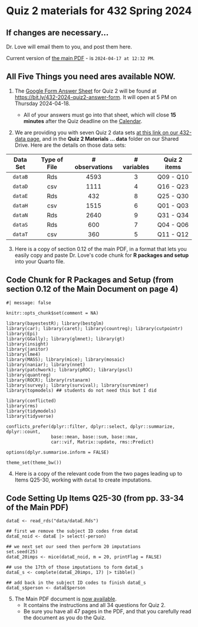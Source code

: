 # Quiz 2 materials for 432 Spring 2024

## If changes are necessary...

Dr. Love will email them to you, and post them here.

Current version of [the main PDF](https://github.com/THOMASELOVE/432-quizzes-2024/blob/main/quiz2/432_quiz2_2024_for_students.pdf) - is `2024-04-17 at 12:32 PM`.

## All Five Things you need ares available NOW.

1. The [Google Form Answer Sheet](https://bit.ly/432-2024-quiz2-answer-form) for Quiz 2 will be found at <https://bit.ly/432-2024-quiz2-answer-form>. It will open at 5 PM on Thursday 2024-04-18.
    - All of your answers must go into that sheet, which will close **15 minutes** after the Quiz deadline on the [Calendar](https://thomaselove.github.io/432-2024/calendar.html).

2. We are providing you with seven Quiz 2 data sets [at this link on our 432-data page](https://github.com/THOMASELOVE/432-data/tree/master/data/quiz2), and in the **Quiz 2 Materials ... data** folder on our Shared Drive. Here are the details on those data sets:

Data Set | Type of File | # observations | # variables | Quiz 2 items
:-------: | :-------: | :----: | :----: | :---------:
`dataB` | Rds | 4593 | 3 | Q09 - Q10
`dataD` | csv | 1111 | 4 | Q16 - Q23
`dataE` | Rds | 432 | 8 | Q25 - Q30
`dataH` | csv | 1515 | 6 | Q01 - Q03
`dataN` | Rds | 2640 | 9 | Q31 - Q34
`dataS` | Rds | 600 | 7 | Q04 - Q06
`dataT` | csv | 360 | 5 | Q11 - Q12

3. Here is a copy of section 0.12 of the main PDF, in a format that lets you easily copy and paste Dr. Love's code chunk for **R packages and setup** into your Quarto file.

## Code Chunk for R Packages and Setup (from section 0.12 of the Main Document on page 4)

```{r}
#| message: false

knitr::opts_chunk$set(comment = NA)

library(bayestestR); library(bestglm)
library(car); library(caret); library(countreg); library(cutpointr)
library(Epi)
library(GGally); library(glmnet); library(gt)
library(insight)
library(janitor)
library(lme4)
library(MASS); library(mice); library(mosaic)
library(naniar); library(nnet)
library(patchwork); library(pROC); library(pscl)
library(quantreg)
library(ROCR); library(rstanarm)
library(survey); library(survival); library(survminer)
library(topmodels) ## students do not need this but I did

library(conflicted)
library(rms)
library(tidymodels)
library(tidyverse)

conflicts_prefer(dplyr::filter, dplyr::select, dplyr::summarize, dplyr::count, 
                 base::mean, base::sum, base::max,
                 car::vif, Matrix::update, rms::Predict)

options(dplyr.summarise.inform = FALSE)

theme_set(theme_bw())
```

4. Here is a copy of the relevant code from the two pages leading up to Items Q25-30, working with `dataE` to create imputations.

## Code Setting Up Items Q25-30 (from pp. 33-34 of the Main PDF)

```{r}
dataE <- read_rds("data/dataE.Rds") 

## first we remove the subject ID codes from dataE
dataE_noid <- dataE |> select(-person)

## we next set our seed then perform 20 imputations
set.seed(25)
dataE_20imps <- mice(dataE_noid, m = 20, printFlag = FALSE)

## use the 17th of those imputations to form dataE_s
dataE_s <- complete(dataE_20imps, 17) |> tibble()

## add back in the subject ID codes to finish dataE_s
dataE_s$person <- dataE$person
```

5. The Main PDF document is [now available](https://github.com/THOMASELOVE/432-quizzes-2024/blob/main/quiz2/432_quiz2_2024_for_students.pdf).
    - It contains the instructions and all 34 questions for Quiz 2.
    - Be sure you have all 47 pages in the PDF, and that you carefully read the document as you do the Quiz.




